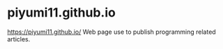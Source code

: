 # piyumi11.github.io


https://piyumi11.github.io/ 
Web page use to publish programming related articles. 
